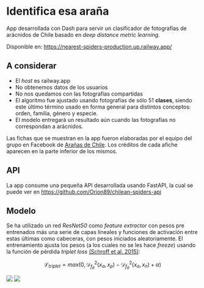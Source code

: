 # Identifica esa araña

App desarrollada con Dash para servir un clasificador de fotografías de arácnidos de Chile basado en *deep distance metric learning*.

Disponible en: https://nearest-spiders-production.up.railway.app/

## A considerar 

* El *host* es railway.app
* No obtenemos datos de los usuarios
* No nos quedamos con las fotografías compartidas
* El algoritmo fue ajustado usando fotografías de sólo 51 **clases**, siendo este último término usado en forma general para distintos conceptos: orden, familia, género y especie.
* El modelo entregará un resultado aún cuando las fotografías no correspondan a arácnidos.

Las fichas que se muestran en la app fueron elaboradas por el equipo del grupo en Facebook de [Arañas de Chile](https://www.facebook.com/groups/aranasdechile). Los créditos de cada afiche aparecen en la parte inferior de los mismos.

## API

La app consume una pequeña API desarrollada usando FastAPI, la cual se puede ver en https://github.com/Orion89/chilean-spiders-api

## Modelo

Se ha utilizado un red *ResNet50* como *feature extractor* con pesos pre entrenados más una serie de capas lineales y funciones de activación entre estas últimas como cabeceras, con pesos iniciados aleatoriamente. El entrenamiento ajusta los pesos (a los cuales no se les hace *freeze*) usando la función de pérdida *triplet loss* [(Schroff et al. 2015)](https://arxiv.org/abs/1503.03832):

$$\mathcal{L}_{triplet}=max \left(0, \mathcal{D}^{2}_{f_{\theta}}(x_{a}, x_{p}) - \mathcal{D}^{2}_{f_{\theta}}(x_{a}, x_{n}) + \alpha \right)$$

<img src="https://latex.codecogs.com/gif.latex?\mathcal{L}_{triplet}=max\left(0,\mathcal{D}^{2}_{f_{\theta}}(x_{a}, x_{p})-\mathcal{D}^{2}_{f_{\theta}}(x_{a}, x_{n})+\alpha \right)"/>
<img src="https://render.githubusercontent.com/render/math?math=\mathcal{L}_{triplet}=max\left(0,\mathcal{D}^{2}_{f_{\theta}}(x_{a}, x_{p})-\mathcal{D}^{2}_{f_{\theta}}(x_{a}, x_{n})+\alpha \right)">
